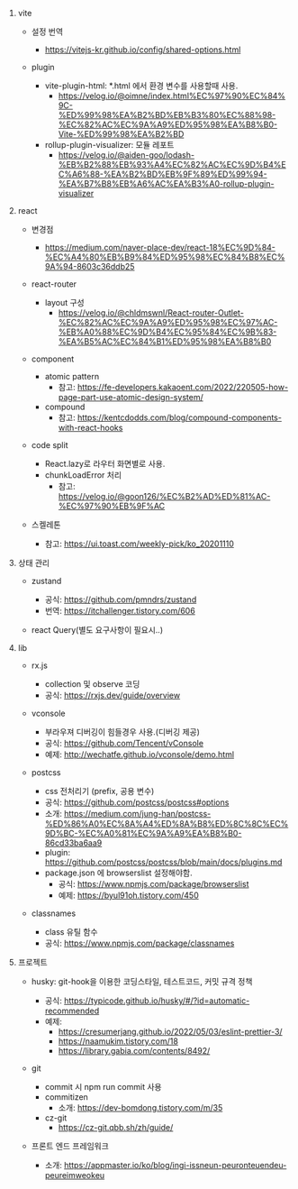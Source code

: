 1. vite

   - 설정 번역

     - https://vitejs-kr.github.io/config/shared-options.html

   - plugin

     - vite-plugin-html: \*.html 에서 환경 변수를 사용할때 사용.
       - https://velog.io/@oimne/index.html%EC%97%90%EC%84%9C-%ED%99%98%EA%B2%BD%EB%B3%80%EC%88%98-%EC%82%AC%EC%9A%A9%ED%95%98%EA%B8%B0-Vite-%ED%99%98%EA%B2%BD
     - rollup-plugin-visualizer: 모듈 레포트
       - https://velog.io/@aiden-goo/lodash-%EB%B2%88%EB%93%A4%EC%82%AC%EC%9D%B4%EC%A6%88-%EA%B2%BD%EB%9F%89%ED%99%94-%EA%B7%B8%EB%A6%AC%EA%B3%A0-rollup-plugin-visualizer

2. react

   - 변경점

     - https://medium.com/naver-place-dev/react-18%EC%9D%84-%EC%A4%80%EB%B9%84%ED%95%98%EC%84%B8%EC%9A%94-8603c36ddb25

   - react-router

     - layout 구성
       - https://velog.io/@chldmswnl/React-router-Outlet-%EC%82%AC%EC%9A%A9%ED%95%98%EC%97%AC-%EB%A0%88%EC%9D%B4%EC%95%84%EC%9B%83-%EA%B5%AC%EC%84%B1%ED%95%98%EA%B8%B0

   - component

     - atomic pattern
       - 참고: https://fe-developers.kakaoent.com/2022/220505-how-page-part-use-atomic-design-system/
     - compound
       - 참고: https://kentcdodds.com/blog/compound-components-with-react-hooks

   - code split

     - React.lazy로 라우터 화면별로 사용.
     - chunkLoadError 처리
       - 참고: https://velog.io/@goon126/%EC%B2%AD%ED%81%AC-%EC%97%90%EB%9F%AC

   - 스켈레톤

     - 참고: https://ui.toast.com/weekly-pick/ko_20201110

3. 상태 관리

   - zustand

     - 공식: https://github.com/pmndrs/zustand
     - 번역: https://itchallenger.tistory.com/606

   - react Query(별도 요구사항이 필요시..)

4. lib

   - rx.js

     - collection 및 observe 코딩
     - 공식: https://rxjs.dev/guide/overview

   - vconsole

     - 부라우져 디버깅이 힘들경우 사용.(디버깅 제공)
     - 공식: https://github.com/Tencent/vConsole
     - 예제: http://wechatfe.github.io/vconsole/demo.html

   - postcss

     - css 전처리기 (prefix, 공용 변수)
     - 공식: https://github.com/postcss/postcss#options
     - 소개: https://medium.com/jung-han/postcss-%ED%86%A0%EC%8A%A4%ED%8A%B8%ED%8C%8C%EC%9D%BC-%EC%A0%81%EC%9A%A9%EA%B8%B0-86cd33ba6aa9
     - plugin: https://github.com/postcss/postcss/blob/main/docs/plugins.md
     - package.json 에 browserslist 설정해야함.
       - 공식: https://www.npmjs.com/package/browserslist
       - 예제: https://byul91oh.tistory.com/450

   - classnames

     - class 유틸 함수
     - 공식: https://www.npmjs.com/package/classnames

5. 프로젝트

   - husky: git-hook을 이용한 코딩스타일, 테스트코드, 커밋 규격 정책

     - 공식: https://typicode.github.io/husky/#/?id=automatic-recommended
     - 예제:
       - https://cresumerjang.github.io/2022/05/03/eslint-prettier-3/
       - https://naamukim.tistory.com/18
       - https://library.gabia.com/contents/8492/

   - git

     - commit 시 npm run commit 사용
     - commitizen
       - 소개: https://dev-bomdong.tistory.com/m/35
     - cz-git
       - https://cz-git.qbb.sh/zh/guide/

   - 프론트 엔드 프레임워크

     - 소개: https://appmaster.io/ko/blog/ingi-issneun-peuronteuendeu-peureimweokeu
